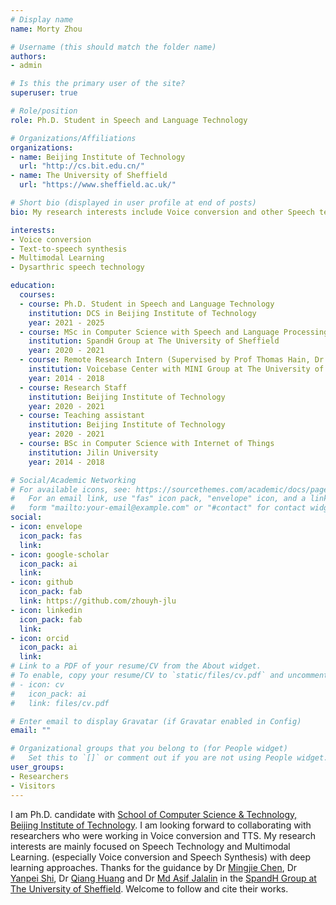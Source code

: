 ```yaml
---
# Display name
name: Morty Zhou

# Username (this should match the folder name)
authors:
- admin

# Is this the primary user of the site?
superuser: true

# Role/position
role: Ph.D. Student in Speech and Language Technology

# Organizations/Affiliations
organizations:
- name: Beijing Institute of Technology
  url: "http://cs.bit.edu.cn/"
- name: The University of Sheffield
  url: "https://www.sheffield.ac.uk/"

# Short bio (displayed in user profile at end of posts)
bio: My research interests include Voice conversion and other Speech technologies based on Generative model, Self-supervised Learning and Multimodal learning.

interests:
- Voice conversion 
- Text-to-speech synthesis
- Multimodal Learning 
- Dysarthric speech technology

education:
  courses:
  - course: Ph.D. Student in Speech and Language Technology
    institution: DCS in Beijing Institute of Technology
    year: 2021 - 2025
  - course: MSc in Computer Science with Speech and Language Processing
    institution: SpandH Group at The University of Sheffield
    year: 2020 - 2021
  - course: Remote Research Intern (Supervised by Prof Thomas Hain, Dr Mauro Nicolao.)
    institution: Voicebase Center with MINI Group at The University of Sheffield
    year: 2014 - 2018
  - course: Research Staff 
    institution: Beijing Institute of Technology
    year: 2020 - 2021
  - course: Teaching assistant
    institution: Beijing Institute of Technology
    year: 2020 - 2021
  - course: BSc in Computer Science with Internet of Things
    institution: Jilin University
    year: 2014 - 2018

# Social/Academic Networking
# For available icons, see: https://sourcethemes.com/academic/docs/page-builder/#icons
#   For an email link, use "fas" icon pack, "envelope" icon, and a link in the
#   form "mailto:your-email@example.com" or "#contact" for contact widget.
social:
- icon: envelope
  icon_pack: fas
  link: 
- icon: google-scholar
  icon_pack: ai
  link: 
- icon: github
  icon_pack: fab
  link: https://github.com/zhouyh-jlu
- icon: linkedin
  icon_pack: fab
  link: 
- icon: orcid
  icon_pack: ai
  link: 
# Link to a PDF of your resume/CV from the About widget.
# To enable, copy your resume/CV to `static/files/cv.pdf` and uncomment the lines below.
# - icon: cv
#   icon_pack: ai
#   link: files/cv.pdf

# Enter email to display Gravatar (if Gravatar enabled in Config)
email: ""

# Organizational groups that you belong to (for People widget)
#   Set this to `[]` or comment out if you are not using People widget.
user_groups:
- Researchers
- Visitors
---
```


I am Ph.D. candidate with [School of Computer Science & Technology, Beijing Institute of Technology](http://cs.bit.edu.cn/). I am looking forward to collaborating with researchers who were working in Voice conversion and TTS. My research interests are mainly focused on Speech Technology and Multimodal Learning. (especially Voice conversion and Speech Synthesis) with deep learning approaches. Thanks for the guidance by Dr [Mingjie Chen](https://github.com/MingjieChen), Dr [Yanpei Shi](https://dblp.org/pid/238/4847.html), Dr [Qiang Huang](https://scholar.google.co.uk/citations?user=OT2FXYkAAAAJ&hl=en) and Dr [‪Md Asif Jalalin](https://scholar.google.co.uk/citations?hl=en&user=Xnmge4IAAAAJ&view_op=list_works) in the [SpandH Group at The University of Sheffield](https://www.sheffield.ac.uk/dcs/research/groups/spandh). Welcome to follow and cite their works.
